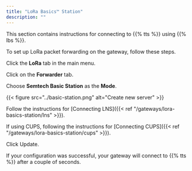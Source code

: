 ```yaml
---
title: "LoRa Basics™ Station"
description: ""
---
```


This section contains instructions for connecting to {{% tts %}} using {{% lbs %}}.

<!--more-->

To set up LoRa packet forwarding on the gateway, follow these steps.

Click the **LoRa** tab in the main menu.

Click on the **Forwarder** tab.

Choose **Semtech Basic Station** as the **Mode**.

{{< figure src="../basic-station.png" alt="Create new server" >}}

Follow the instructions for [Connecting LNS]({{< ref "/gateways/lora-basics-station/lns" >}}).

If using CUPS, following the instructions for [Connecting CUPS]({{< ref "/gateways/lora-basics-station/cups" >}}).

Click Update.

If your configuration was successful, your gateway will connect to {{% tts %}} after a couple of seconds.
